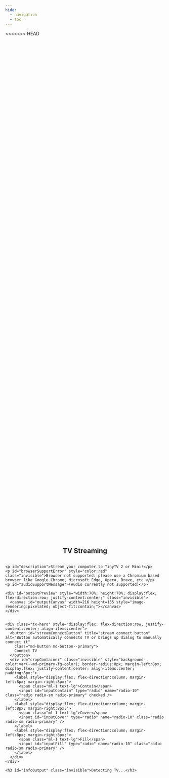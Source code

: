 ```yaml
---
hide:
  - navigation
  - toc
---
```


<!-- All that up there hides the navigation (left pane) and table of contents (right pane) -->


<<<<<<< HEAD
<style>
  /* Remove page title */
  h1{
    visibility: hidden;
    position: absolute;
  }

  /* Convenience class for centering elements */
  .flex-center{
    display: flex;
    flex-direction: column;
    justify-content: center;
    align-items: center;
  }

  .invisible{
    position: absolute;
    visibility: hidden;
    opacity: 0;
  }


  /* Override/add to allow centering in page */
  .md-main{
    display: flex;
    flex-direction: column;
    justify-content: center;
    align-items: center;
  }

  /* Override and remove margin to allow complete control over centering elements, grow to max height */
  .md-main__inner{
    margin-top: 0px;
    flex-grow: 1;
    width: 100%;
  }

  .md-grid{
    margin-left: 0;
    margin-right: 0;
    max-width: 100%;
  }

  .md-content__inner{
    margin-top: 0px;
    flex-grow: 1;
    display: flex;
    flex-direction: column;
    justify-content: center;
    align-items: center;
    width: 100%;
    height: 100%;
  }


  /* Copy of home.html to get buttons to match buttons */
  .tx-hero {
    margin: 32px 2.8rem;
    color: var(--md-primary-bg-color);
  }

  .tx-hero .md-button {
    color: var(--md-primary-bg-color); /*outline button font and border color*/
    border-radius: 8px;
  }

  .tx-hero .md-button--primary {
    background-color: var(--md-typeset-a-color);
    color: black;
    border-color: var(--md-typeset-a-color);
    border-width: var(--border-btn,1px);
    border-radius: 8px;
  }

  .tx-hero .md-button:focus,
  .tx-hero .md-button:hover:enabled {
      background-color: var(--md-accent-fg-color); /* BG color on hover */
      color: var(--md-default-bg-color); /*Text color on hover*/
      border-color: var(--md-accent-fg-color); /*border color on hover*/
  }

  .tx-hero .md-button:disabled{
      cursor: not-allowed;
      filter: brightness(50%);
  }
</style>

<!-- NOTE: elements in this page are referenced by javascript in project folder /docs/javascripts/streaming/stream.js -->
<body>
  <section id="streamScreen0" class="tx-container flex-center" style="width:100%; height:100%">
    <h2>TV Streaming</h2>
    
    <p id="description">Stream your computer to TinyTV 2 or Mini!</p>
    <p id="browserSupportError" style="color:red" class="invisible">Browser not supported: please use a Chromium based browser like Google Chrome, Microsoft Edge, Opera, Brave, etc.</p>
    <p id="audioSupportMessage">(Audio currently not supported)</p>

    <div id="outputPreview" style="width:70%; height:70%; display:flex; flex-direction:row; justify-content:center;" class="invisible">
      <canvas id="outputCanvas" width=216 height=135 style="image-rendering:pixelated; object-fit:contain;"></canvas>
    </div>
    

    <div class="tx-hero" style="display:flex; flex-direction:row; justify-content:center; align-items:center">
      <button id="streamConnectButton" title="stream connect button" alt="Button automatically connects TV or brings up dialog to manually connect it"
        class="md-button md-button--primary">
        Connect TV
      </button>
      <div id="cropContainer" class="invisible" style="background-color:var(--md-primary-fg-color); border-radius:8px; margin-left:8px; display:flex; justify-content:center; align-items:center; padding:8px;">
        <label style="display:flex; flex-direction:column; margin-left:8px; margin-right:8px;">
          <span class="ml-1 text-lg">Contain</span> 
          <input id="inputContain" type="radio" name="radio-10" class="radio radio-sm radio-primary" checked />
        </label>
        <label style="display:flex; flex-direction:column; margin-left:8px; margin-right:8px;">
          <span class="ml-1 text-lg">Cover</span> 
          <input id="inputCover" type="radio" name="radio-10" class="radio radio-sm radio-primary" />
        </label>
        <label style="display:flex; flex-direction:column; margin-left:8px; margin-right:8px;">
          <span class="ml-1 text-lg">Fill</span> 
          <input id="inputFill" type="radio" name="radio-10" class="radio radio-sm radio-primary" />
        </label>
      </div>
    </div>

    <h3 id="infoOutput" class="invisible">Detecting TV...</h3>
  </section>


  <script type="module" src="/javascripts/streaming/main.js"></script>
</body>